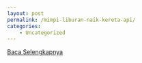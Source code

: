 ```yaml
---
layout: post
permalink: /mimpi-liburan-naik-kereta-api/
categories:
    - Uncategorized
---
```


[Baca Selengkapnya](/03)